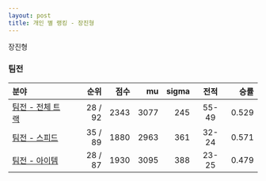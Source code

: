 ```yaml
---
layout: post
title: 개인 별 랭킹 - 장진형
---
```


장진형


### 팀전

| 분야 | 순위 | 점수 | mu | sigma | 전적 | 승률 |
|:---|---:|---:|---:|---:|:---:|---:|
| [팀전 - 전체 트랙](../team-full) | 28 / 92 | 2343 | 3077 | 245 | 55-49 | 0.529 |
| [팀전 - 스피드](../team-speed) | 35 / 89 | 1880 | 2963 | 361 | 32-24 | 0.571 |
| [팀전 - 아이템](../team-item) | 28 / 87 | 1930 | 3095 | 388 | 23-25 | 0.479 |
